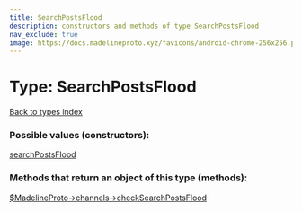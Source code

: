 ```yaml
---
title: SearchPostsFlood
description: constructors and methods of type SearchPostsFlood
nav_exclude: true
image: https://docs.madelineproto.xyz/favicons/android-chrome-256x256.png
---
```

# Type: SearchPostsFlood
[Back to types index](index.html)



### Possible values (constructors):

[searchPostsFlood](/API_docs/constructors/searchPostsFlood.html)  



### Methods that return an object of this type (methods):

[$MadelineProto->channels->checkSearchPostsFlood](/API_docs/methods/channels.checkSearchPostsFlood.html)  



